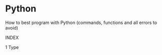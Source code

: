 # Python
How to best program with Python (commands, functions and all errors to avoid)

INDEX

1 Type

